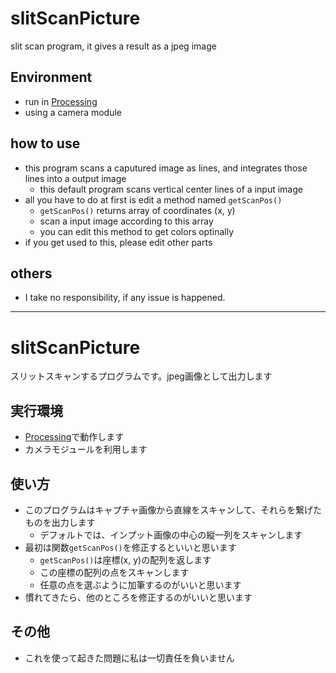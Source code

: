 # slitScanPicture
slit scan program, it gives a result as a jpeg image

## Environment
- run in [Processing](http://processing.org/)
- using a camera module

## how to use
- this program scans a caputured image as lines, and integrates those lines into a output image
  - this default program scans vertical center lines of a input image
- all you have to do at first is edit a method named `getScanPos()`
  - `getScanPos()` returns array of coordinates (x, y)
  - scan a input image according to this array
  - you can edit this method to get colors optinally
- if you get used to this, please edit other parts 

## others
- I take no responsibility, if any issue is happened.

---

# slitScanPicture
スリットスキャンするプログラムです。jpeg画像として出力します

## 実行環境
- [Processing](http://processing.org/)で動作します
- カメラモジュールを利用します

## 使い方
- このプログラムはキャプチャ画像から直線をスキャンして、それらを繋げたものを出力します
  - デフォルトでは、インプット画像の中心の縦一列をスキャンします
- 最初は関数`getScanPos()`を修正するといいと思います
  - `getScanPos()`は座標(x, y)の配列を返します
  - この座標の配列の点をスキャンします
  - 任意の点を選ぶように加筆するのがいいと思います
- 慣れてきたら、他のところを修正するのがいいと思います

## その他
- これを使って起きた問題に私は一切責任を負いません
